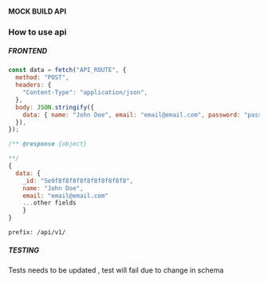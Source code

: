 #### MOCK BUILD API

### How to use api

##### FRONTEND

```javascript
const data = fetch("API_ROUTE", {
  method: "POST",
  headers: {
    "Content-Type": "application/json",
  },
  body: JSON.stringify({
    data: { name: "John Doe", email: "email@email.com", password: "password" },
  }),
});
```

```javascript
/** @response {object}

**/
{
  data: {
    _id: "5e9f8f8f8f8f8f8f8f8f8f8",
    name: "John Doe",
    email: "email@email.com"
    ...other fields
    }
}
```
```
prefix: /api/v1/
```


##### TESTING

Tests needs to be updated , test will fail due to change in schema

```

```